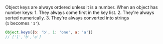 Object keys are always ordered unless it is a number.
When an object has number keys:
	1.  They always come first in the key list.
    2.  They're always sorted numerically.
    3.  They're always converted into strings (`1` becomes `'1'`).

```js
Object.keys({b: 'b', 1: 'one', a: 'a'}) 
// ['1','b','a']
```